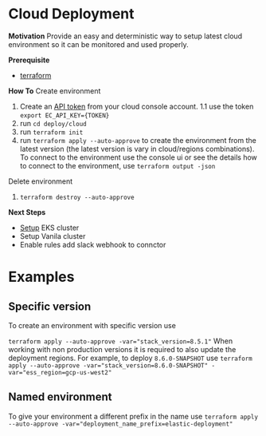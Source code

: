 # Cloud Deployment

**Motivation**
Provide an easy and deterministic way to setup latest cloud environment so it can be monitored and used properly.

**Prerequisite**
* [terraform](https://www.terraform.io/)

**How To**
Create environment
1. Create an [API token](https://cloud.elastic.co/deployment-features/keys) from your cloud console account.
    1.1 use the token `export EC_API_KEY={TOKEN}`
2. run `cd deploy/cloud`
3. run `terraform init`
4. run `terraform apply --auto-approve` to create the environment from the latest version (the latest version is vary in cloud/regions combinations).
To connect to the environment use the console ui or see the details how to connect to the environment, use `terraform output -json`

Delete environment
1. `terraform destroy --auto-approve`

**Next Steps**
* [Setup](https://github.com/elastic/security-team/blob/main/docs/cloud-security-posture-team/onboarding/deploy-agent-cloudbeat-on-eks.mdx) EKS cluster
* Setup Vanila cluster
* Enable rules add slack webhook to connctor

# Examples

## Specific version
To create an environment with specific version use 

`terraform apply --auto-approve -var="stack_version=8.5.1"`
When working with non production versions it is required to also update the deployment regions.
For example, to deploy `8.6.0-SNAPSHOT` use `terraform apply --auto-approve -var="stack_version=8.6.0-SNAPSHOT" -var="ess_region=gcp-us-west2"`

## Named environment
To give your environment a different prefix in the name use `terraform apply --auto-approve -var="deployment_name_prefix=elastic-deployment"`
